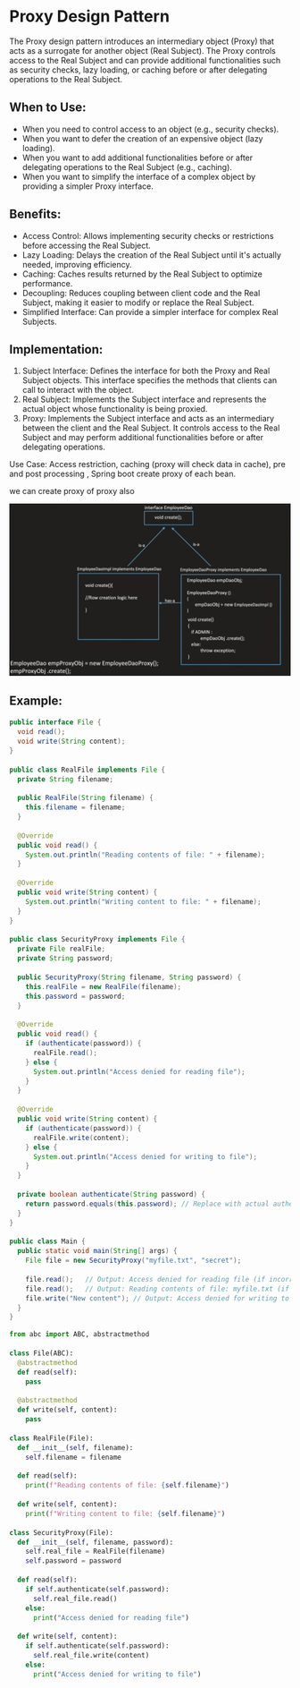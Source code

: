 # Proxy Design Pattern

The Proxy design pattern introduces an intermediary object (Proxy) that acts as a surrogate for another object (Real Subject). The Proxy controls access to the Real Subject and can provide additional functionalities such as security checks, lazy loading, or caching before or after delegating operations to the Real Subject.

## When to Use:

* When you need to control access to an object (e.g., security checks).
* When you want to defer the creation of an expensive object (lazy loading).
* When you want to add additional functionalities before or after delegating operations to the Real Subject (e.g., caching).
* When you want to simplify the interface of a complex object by providing a simpler Proxy interface.

## Benefits:

* Access Control: Allows implementing security checks or restrictions before accessing the Real Subject.
* Lazy Loading: Delays the creation of the Real Subject until it's actually needed, improving efficiency.
* Caching: Caches results returned by the Real Subject to optimize performance.
* Decoupling: Reduces coupling between client code and the Real Subject, making it easier to modify or replace the Real Subject.
* Simplified Interface: Can provide a simpler interface for complex Real Subjects.

## Implementation:

1. Subject Interface: Defines the interface for both the Proxy and Real Subject objects. This interface specifies the methods that clients can call to interact with the object.
2. Real Subject: Implements the Subject interface and represents the actual object whose functionality is being proxied.
3. Proxy: Implements the Subject interface and acts as an intermediary between the client and the Real Subject. It controls access to the Real Subject and may perform additional functionalities before or after delegating operations.

Use Case: Access restriction,  caching (proxy will check data in cache), pre and post processing , Spring boot create proxy of each bean.

we can create proxy of proxy also

![img.png](img.png)


## Example:
    
```java
public interface File {
  void read();
  void write(String content);
}

public class RealFile implements File {
  private String filename;

  public RealFile(String filename) {
    this.filename = filename;
  }

  @Override
  public void read() {
    System.out.println("Reading contents of file: " + filename);
  }

  @Override
  public void write(String content) {
    System.out.println("Writing content to file: " + filename);
  }
}

public class SecurityProxy implements File {
  private File realFile;
  private String password;

  public SecurityProxy(String filename, String password) {
    this.realFile = new RealFile(filename);
    this.password = password;
  }

  @Override
  public void read() {
    if (authenticate(password)) {
      realFile.read();
    } else {
      System.out.println("Access denied for reading file");
    }
  }

  @Override
  public void write(String content) {
    if (authenticate(password)) {
      realFile.write(content);
    } else {
      System.out.println("Access denied for writing to file");
    }
  }

  private boolean authenticate(String password) {
    return password.equals(this.password); // Replace with actual authentication logic
  }
}

public class Main {
  public static void main(String[] args) {
    File file = new SecurityProxy("myfile.txt", "secret");

    file.read();   // Output: Access denied for reading file (if incorrect password)
    file.read();   // Output: Reading contents of file: myfile.txt (if correct password)
    file.write("New content"); // Output: Access denied for writing to file (if incorrect password)
  }
}
```

```python
from abc import ABC, abstractmethod

class File(ABC):
  @abstractmethod
  def read(self):
    pass

  @abstractmethod
  def write(self, content):
    pass

class RealFile(File):
  def __init__(self, filename):
    self.filename = filename

  def read(self):
    print(f"Reading contents of file: {self.filename}")

  def write(self, content):
    print(f"Writing content to file: {self.filename}")

class SecurityProxy(File):
  def __init__(self, filename, password):
    self.real_file = RealFile(filename)
    self.password = password

  def read(self):
    if self.authenticate(self.password):
      self.real_file.read()
    else:
      print("Access denied for reading file")

  def write(self, content):
    if self.authenticate(self.password):
      self.real_file.write(content)
    else:
      print("Access denied for writing to file")
```